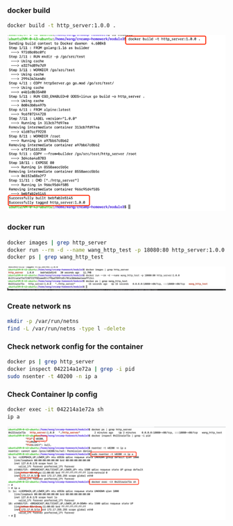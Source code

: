 ### docker build
```sh
docker build -t http_server:1.0.0 .
```

![img_build.jpg](img_build.jpg)

### docker run
```sh
docker images | grep http_server
docker run --rm -d --name wang_http_test -p 18080:80 http_server:1.0.0
docker ps | grep wang_http_test
```

![img_run.jpg](img_run.jpg)

### Create network ns

```sh
mkdir -p /var/run/netns
find -L /var/run/netns -type l -delete
```

### Check network config for the container

```sh
docker ps | grep http_server
docker inspect 042214a1e72a | grep -i pid
sudo nsenter -t 40200 -n ip a
```

### Check Container Ip config

```sh
docker exec -it 042214a1e72a sh
ip a
```

![img_container.jpg](img_container.jpg)

